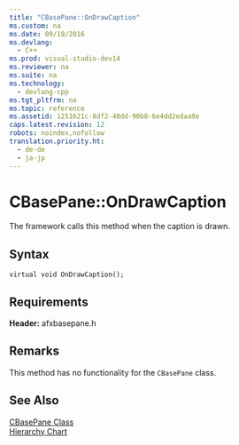 ```yaml
---
title: "CBasePane::OnDrawCaption"
ms.custom: na
ms.date: 09/19/2016
ms.devlang: 
  - C++
ms.prod: visual-studio-dev14
ms.reviewer: na
ms.suite: na
ms.technology: 
  - devlang-cpp
ms.tgt_pltfrm: na
ms.topic: reference
ms.assetid: 1251621c-8df2-40dd-90b8-6e4dd2edaa9e
caps.latest.revision: 12
robots: noindex,nofollow
translation.priority.ht: 
  - de-de
  - ja-jp
---
```

# CBasePane::OnDrawCaption
The framework calls this method when the caption is drawn.  
  
## Syntax  
  
```  
virtual void OnDrawCaption();  
```  
  
## Requirements  
 **Header:** afxbasepane.h  
  
## Remarks  
 This method has no functionality for the `CBasePane` class.  
  
## See Also  
 [CBasePane Class](../vs140/CBasePane-Class.md)   
 [Hierarchy Chart](../vs140/Hierarchy-Chart.md)